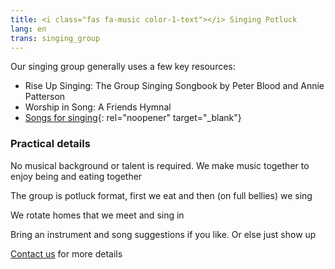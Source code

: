 ```yaml
---
title: <i class="fas fa-music color-1-text"></i> Singing Potluck
lang: en
trans: singing_group
---
```

Our singing group generally uses a few key resources:
* Rise Up Singing: The Group Singing Songbook by Peter Blood and Annie Patterson
* Worship in Song: A Friends Hymnal
* [Songs for singing](https://drive.google.com/file/d/1LcCqchfmrGPa6x6v4b1MS5PcfpQ1YCLT/view?usp=sharing){: rel="noopener" target="_blank"}

### Practical details
No musical background or talent is required. We make music together to enjoy being and eating together

The group is potluck format, first we eat and then (on full bellies) we sing

We rotate homes that we meet and sing in

Bring an instrument and song suggestions if you like. Or else just show up

[Contact us](/contact) for more details
